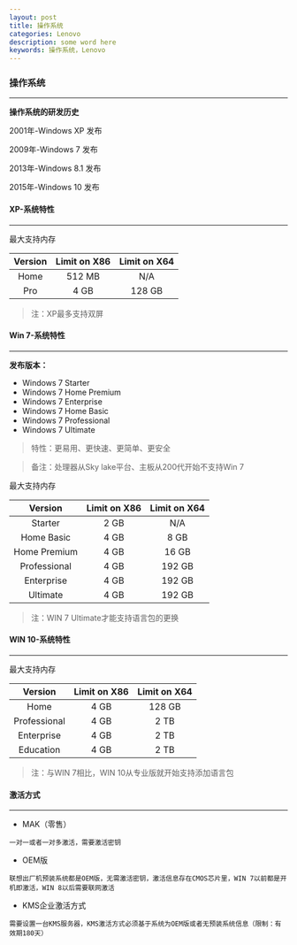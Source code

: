 ```yaml
---
layout: post
title: 操作系统
categories: Lenovo
description: some word here
keywords: 操作系统，Lenovo
---
```


### 操作系统

---

**操作系统的研发历史**

2001年-Windows XP 发布

2009年-Windows 7 发布

2013年-Windows 8.1 发布

2015年-Windows 10 发布



#### XP-系统特性

---

最大支持内存

| Version | Limit on X86 | Limit on X64 |
| :-----: | :----------: | :----------: |
|  Home   |    512 MB    |     N/A      |
|   Pro   |     4 GB     |    128 GB    |

> 注：XP最多支持双屏



#### Win 7-系统特性

---

**发布版本：**

- Windows 7 Starter
- Windows 7 Home Premium
- Windows 7 Enterprise
- Windows 7 Home Basic
- Windows 7 Professional
- Windows 7 Ultimate

> 特性：更易用、更快速、更简单、更安全

> 备注：处理器从Sky lake平台、主板从200代开始不支持Win 7



最大支持内存

|    Version    | Limit on X86 | Limit on X64 |
| :-----------: | :----------: | :----------: |
|    Starter    |     2 GB     |     N/A      |
|  Home Basic   |     4 GB     |     8 GB     |
| Home  Premium |     4 GB     |    16 GB     |
| Professional  |     4 GB     |    192 GB    |
|  Enterprise   |     4 GB     |    192 GB    |
|   Ultimate    |     4 GB     |    192 GB    |

> 注：WIN 7 Ultimate才能支持语言包的更换



#### WIN 10-系统特性

---

最大支持内存

|   Version    | Limit on X86 | Limit on X64 |
| :----------: | :----------: | :----------: |
|     Home     |     4 GB     |    128 GB    |
| Professional |     4 GB     |     2 TB     |
|  Enterprise  |     4 GB     |     2 TB     |
|  Education   |     4 GB     |     2 TB     |

> 注：与WIN 7相比，WIN 10从专业版就开始支持添加语言包



#### 激活方式

---

- MAK（零售）

```一对一或者一对多激活，需要激活密钥```

- OEM版

```联想出厂机预装系统都是OEM版，无需激活密钥，激活信息存在CMOS芯片里，WIN 7以前都是开机即激活，WIN 8以后需要联网激活```

- KMS企业激活方式

```需要设置一台KMS服务器，KMS激活方式必须基于系统为OEM版或者无预装系统信息（限制：有效期180天）```